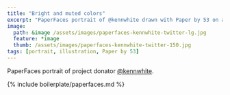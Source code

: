 ```yaml
---
title: "Bright and muted colors"
excerpt: "PaperFaces portrait of @kennwhite drawn with Paper by 53 on an iPad."
image: 
  path: &image /assets/images/paperfaces-kennwhite-twitter-lg.jpg 
  feature: *image
  thumb: /assets/images/paperfaces-kennwhite-twitter-150.jpg
tags: [portrait, illustration, Paper by 53]
---
```


PaperFaces portrait of project donator [@kennwhite](http://twitter.com/kennwhite).

{% include boilerplate/paperfaces.md %}